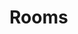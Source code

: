 # Rooms

<a href="/images/meetings/web/rooms-listings.png" target="_blank"><img src="/images/meetings/web/rooms-listings.png" alt="" loading="lazy"></a>